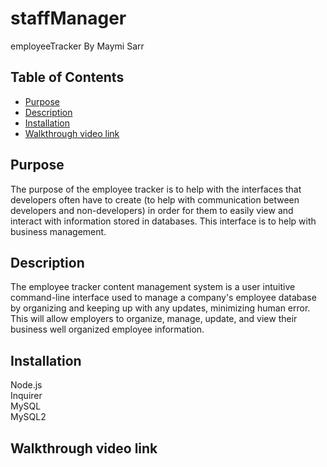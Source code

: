 # staffManager
employeeTracker
By Maymi Sarr

## Table of Contents
- [Purpose](#purpose)
- [Description](#description)
- [Installation](#installation)
- [Walkthrough video link](#video)


## Purpose
The purpose of the employee tracker is to help with the interfaces that developers often have to create (to help with communication between developers and non-developers) in order for them to easily view and interact with information stored in databases. This interface is to help with business management. 

## Description
The employee tracker content management system is a user intuitive command-line interface used to manage a company's employee database by organizing and keeping up with any updates, minimizing human error. This will allow employers to organize, manage, update, and view their business well organized employee information. 
  

## Installation
<div>Node.js</div>
<div>Inquirer</div>
<div>MySQL</div>
<div>MySQL2</div>



## Walkthrough video link
